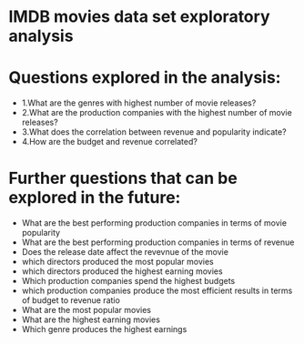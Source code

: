 # IMDB movies data set exploratory analysis

# Questions explored in the analysis:
* 1.What are the genres with highest number of movie releases?
* 2.What are the production companies with the highest number of movie releases?
* 3.What does the correlation between revenue and popularity indicate?
* 4.How are the budget and revenue correlated?

# Further questions that can be explored in the future:
* What are the best performing production companies in terms of movie popularity
* What are the best performing production companies in terms of revenue
* Does the release date affect the revevnue of the movie
* which directors produced the most popular movies
* which directors produced the highest earning movies
* Which production companies spend the highest budgets
* which production companies produce the most efficient results in terms of budget to revenue ratio
* What are the most popular movies
* What are the highest earning movies
* Which genre produces the highest earnings